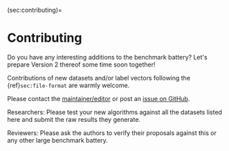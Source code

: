 



(sec:contributing)=
# Contributing


Do you have any interesting additions to the benchmark battery?
Let's prepare Version 2 thereof some time soon together!

Contributions of new datasets and/or label vectors
following the {ref}`sec:file-format` are warmly welcome.

Please contact the [maintainer/editor](https://www.gagolewski.com)
or post an
[issue on GitHub](https://github.com/gagolews/clustering-benchmarks/issues).




Researchers: Please test your new algorithms against all the datasets
listed here and submit the raw results they generate.

Reviewers: Please ask the authors to verify their
proposals against this or any other large benchmark battery.


